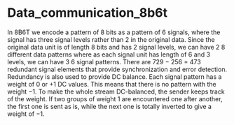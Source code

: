 # Data_communication_8b6t
In 8B6T we encode a pattern of 8 bits as a pattern of 6 signals, where the signal has three signal levels rather than 2 in the
original data.
Since the original data unit is of length 8 bits and has 2 signal levels, we can have 2 8 different data patterns where as each
signal unit has length of 6 and 3 levels, we can have 3 6 signal patterns.
There are 729 − 256 = 473 redundant signal elements that provide synchronization and error detection. Redundancy is also
used to provide DC balance.
Each signal pattern has a weight of 0 or +1 DC values. This means that there is no pattern with the weight −1. To make the
whole stream DC-balanced, the sender keeps track of the weight. If two groups of weight 1 are encountered one after
another, the first one is sent as is, while the next one is totally inverted to give a weight of −1.
